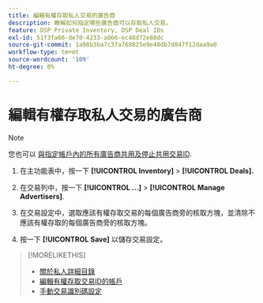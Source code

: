 ```yaml
---
title: 編輯有權存取私人交易的廣告商
description: 瞭解如何指定哪些廣告商可以存取私人交易。
feature: DSP Private Inventory, DSP Deal IDs
exl-id: 51f3fa66-de70-4233-a866-ec48d72e88dc
source-git-commit: 1a98b3ba7c37a768825e9e48db7d847f12daa9a0
workflow-type: tm+mt
source-wordcount: '109'
ht-degree: 0%

---
```


# 編輯有權存取私人交易的廣告商

>[!NOTE]
>
>您也可以 [與指定帳戶內的所有廣告商共用及停止共用交易ID](deal-id-share.md).

1. 在主功能表中，按一下 **[!UICONTROL Inventory]** > **[!UICONTROL Deals].**

1. 在交易列中，按一下  **[!UICONTROL ...]** > **[!UICONTROL Manage Advertisers]**.

1. 在交易設定中，選取應該有權存取交易的每個廣告商旁的核取方塊，並清除不應該有權存取的每個廣告商旁的核取方塊。

1. 按一下 **[!UICONTROL Save]** 以儲存交易設定。

>[!MORELIKETHIS]
>* [關於私人詳細目錄](private-inventory-about.md)
>* [編輯有權存取交易ID的帳戶](/help/dsp/inventory/deal-id-share.md)
>* [手動交易識別碼設定](deal-id-settings.md)


